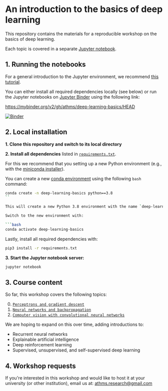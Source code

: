 # An introduction to the basics of deep learning

This repository contains the materials for a reproducible workshop on the basics of deep learning.

Each topic is covered in a separate [Jupyter notebook](https://jupyter.org).


## 1. Running the notebooks

For a general introduction to the Jupyter environment, we recommend [this tutorial](https://www.dataquest.io/blog/jupyter-notebook-tutorial/).

You can either install all required dependencies locally (see below) or run the Jupyter notebooks on  [Jupyter Binder](https://mybinder.org) using the following link: 

https://mybinder.org/v2/gh/athms/deep-learning-basics/HEAD

[![Binder](https://mybinder.org/badge_logo.svg)](https://mybinder.org/v2/gh/athms/deep-learning-basics/HEAD)


## 2. Local installation

**1. Clone this repository and switch to its local directory** 


**2. Install all dependencies** listed in [`requirements.txt`](requirements.txt). 

For this we recommend that you setting up a new Python environment (e.g., with the [miniconda installer](https://docs.conda.io/en/latest/miniconda.html)). 

You can create a new [conda environment](https://docs.conda.io/projects/conda/en/latest/user-guide/tasks/manage-environments.html) using the following `bash` command:

```bash
conda create -n deep-learning-basics python==3.8
``

This will create a new Python 3.8 environment with the name `deep-learning-basics` .

Switch to the new environment with:

```bash
conda activate deep-learning-basics
```

Lastly, install all required dependencies with: 

```bash
pip3 install -r requirements.txt
```

**3. Start the Jupyter notebook server:**

```bash
jupyter notebook
```

## 3. Course content

So far, this workshop covers the following topics:

0. [`Perceptrons and gradient descent`](0-Perceptron-Gradient-Descent.ipynb)
1. [`Neural networks and backpropagation`](1-Neural-Networks-Backpropagation.ipynb)
2. [`Computer vision with convolutional neural networks`](2-Convolutional-Neural-Networks.ipynb)

We are hoping to expand on this over time, adding introductions to: 

- Recurrent neural networks
- Explainable artificial intelligence
- Deep reinforcement learning
- Supervised, unsupervised, and self-supervised deep learning


## 4. Workshop requests

If you're interested in this workshop and would like to host it at your university (or other institution), email us at: athms.research@gmail.com 